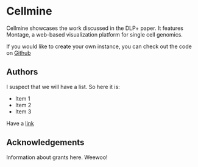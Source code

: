 # Cellmine

Cellmine showcases the work discussed in the DLP+ paper. It features Montage, a web-based visualization platform for single cell genomics.

If you would like to create your own instance, you can check out the code on [Github](https://github.com/shahcompbio/montage)

## Authors

I suspect that we will have a list. So here it is:

* Item 1
* Item 2
* Item 3

Have a [link](http://cellmine.org)

## Acknowledgements

Information about grants here. Weewoo!
